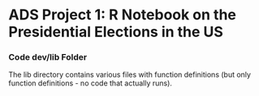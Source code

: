 # ADS Project 1:  R Notebook on the Presidential Elections in the US

### Code dev/lib Folder

The lib directory contains various files with function definitions (but only function definitions - no code that actually runs).

